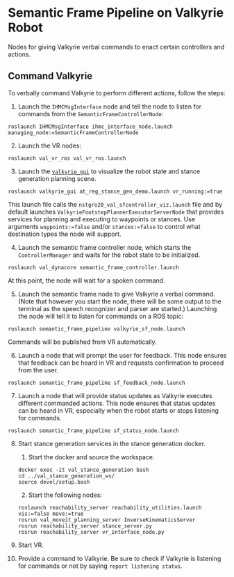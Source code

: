 # Semantic Frame Pipeline on Valkyrie Robot
Nodes for giving Valkyrie verbal commands to enact certain controllers and actions.



## Command Valkyrie
To verbally command Valkyrie to perform different actions, follow the steps:

1. Launch the `IHMCMsgInterface` node and tell the node to listen for commands from the `SemanticFrameControllerNode`:
```
roslaunch IHMCMsgInterface ihmc_interface_node.launch managing_node:=SemanticFrameControllerNode
```

2. Launch the VR nodes:
```
roslaunch val_vr_ros val_vr_ros.launch
```

3. Launch the [`valkyrie_gui`](https://js-er-code.jsc.nasa.gov/vs/valkyrie_gui/-/tree/feature/semantic_frames) to visualize the robot state and stance generation planning scene.
```
roslaunch valkyrie_gui at_reg_stance_gen_demo.launch vr_running:=true
```
This launch file calls the `nstgro20_val_sfcontroller_viz.launch` file and by default launches `ValkyrieFootstepPlannerExecutorServerNode` that provides services for planning and executing to waypoints or stances.  Use arguments `waypoints:=false` and/or `stances:=false` to control what destination types the node will support.

4. Launch the semantic frame controller node, which starts the `ControllerManager` and waits for the robot state to be initialized.
```
roslaunch val_dynacore semantic_frame_controller.launch
```
At this point, the node will wait for a spoken command.

5. Launch the semantic frame node to give Valkyrie a verbal command.  (Note that however you start the node, there will be some output to the terminal as the speech recognizer and parser are started.)  Launching the node will tell it to listen for commands on a ROS topic:
```
roslaunch semantic_frame_pipeline valkyrie_sf_node.launch
```
Commands will be published from VR automatically.

6. Launch a node that will prompt the user for feedback.  This node ensures that feedback can be heard in VR and requests confirmation to proceed from the user.
```
roslaunch semantic_frame_pipeline sf_feedback_node.launch
```

7. Launch a node that will provide status updates as Valkyrie executes different commanded actions.  This node ensures that status updates can be heard in VR, especially when the robot starts or stops listening for commands.
```
roslaunch semantic_frame_pipeline sf_status_node.launch
```

8. Start stance generation services in the stance generation docker.
	1. Start the docker and source the workspace.
	```
	docker exec -it val_stance_generation bash
	cd ../val_stance_generation_ws/
	source devel/setup.bash
	```

	2. Start the following nodes:
	```
	roslaunch reachability_server reachability_utilities.launch vis:=false move:=true
	rosrun val_moveit_planning_server InverseKinematicsServer
	rosrun reachability_server stance_server.py
	rosrun reachability_server vr_interface_node.py
	```

9. Start VR.

10. Provide a command to Valkyrie.  Be sure to check if Valkyrie is listening for commands or not by saying `report listening status`.
